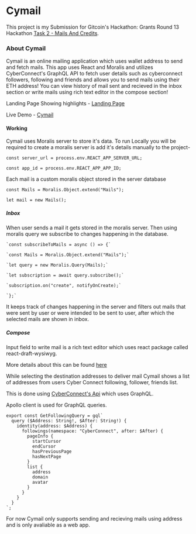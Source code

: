 # Cymail

This project is my Submission for Gitcoin's Hackathon: Grants Round 13 Hackathon
[Task 2 - Mails And Credits](https://gitcoin.co/issue/cyberconnecthq/gitcoin-gr13-hackathon/2/100028549).

### About Cymail

Cymail is an online mailing application which uses wallet address to send and fetch mails.
This app uses React and Moralis and utilizes CyberConnect's GraphQL API to fetch user details such as cyberconnect followers, following and friends and allows you to send mails using their ETH address!
You can view history of mail sent and recieved in the inbox section or write mails using rich text editor in the compose section!

Landing Page Showing highlights - [Landing Page](https://extraordinary-cat-ec8a26.netlify.app/)

Live Demo - [Cymail](https://earnest-pegasus-59a98f.netlify.app/)

#### Working
Cymail uses Moralis server to store it's data.
To run Locally you will be required to create a moralis server is add it's details manually to the project-

`const server_url = process.env.REACT_APP_SERVER_URL;`

`const app_id = process.env.REACT_APP_APP_ID;`

Each mail is a custom moralis object stored in the server database

`const Mails = Moralis.Object.extend("Mails");`

  `let mail = new Mails();`

##### Inbox

When user sends a mail it gets stored in the moralis server.
Then using moralis query we subscribe to changes happening in the database.

    `const subscribeToMails = async () => {`
 
    `const Mails = Moralis.Object.extend("Mails");`
    
    `let query = new Moralis.Query(Mails);`
    
    `let subscription = await query.subscribe();`
    
    `subscription.on("create", notifyOnCreate);`
  
    `};`
  
  It keeps track of changes happening in the server and filters out mails that were sent by user or were intended to be sent to user, after which the selected mails are shown in inbox.
  
  ##### Compose
 Input field to write mail is a rich text editor which uses react package called react-draft-wysiwyg.
 
 More details about this can be found [here](https://jpuri.github.io/react-draft-wysiwyg/#/demo)
 
 While selecting the destination addresses to deliver mail Cymail shows a list of addresses from users Cyber Connect following, follower, friends list.
 
 This is done using [CyberConnect's Api](https://docs.cyberconnect.me/docs/get_started) which uses GraphQL.
 
 Apollo client is used for GraphQL queries.
```
export const GetFollowingQuery = gql`
  query ($Address: String!, $After: String!) {
    identity(address: $Address) {
      followings(namespace: "CyberConnect", after: $After) {
        pageInfo {
          startCursor
          endCursor
          hasPreviousPage
          hasNextPage
        }
        list {
          address
          domain
          avatar
        }
      }
    }
  }
`;
```
For now Cymail only supports sending and recieving mails using address and is only avaliable as a web app. 

